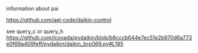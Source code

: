

information about pai

https://github.com/ael-code/daikin-control

see query_c or query_h
https://github.com/icovada/pydaikin/blob/b8cccb644e7ec51e2b970d6a773e0f69a409feff/pydaikin/daikin_brp069.py#L185